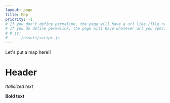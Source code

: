 ```yaml
---
layout: page
title: Map
priority: -1
# If you don't define permalink, the page will have a url like /file_name without the .md
# If you do define permalink, the page will have whatever url you specify
# # js:
#    - /assets/script.js
---
```


Let's put a map here!!

Header
====
*Italicized text*

**Bold text**
